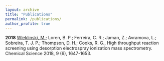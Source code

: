 ```yaml
---
layout: archive
title: "Publications"
permalink: /publications/
author_profile: true
---
```


**2018** <u>Wleklinski, M.</u>; Loren, B. P.; Ferreira, C. R.; Jaman, Z.; Avramova, L.; Sobreira, T. J. P.; Thompson, D. H.; Cooks, R. G., High throughput reaction screening using desorption electrospray ionization mass spectrometry. Chemical Science 2018, 9 (6), 1647-1653.

